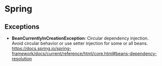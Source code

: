 # Spring

## Exceptions

- **BeanCurrentlyInCreationException**: Circular dependency injection. Avoid circular behavior or use setter injection for some or all beans.
https://docs.spring.io/spring-framework/docs/current/reference/html/core.html#beans-dependency-resolution
